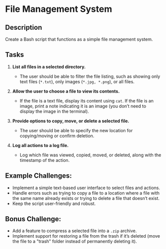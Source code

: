 # File Management System

## Description

Create a Bash script that functions as a simple file management system.

## Tasks

1. **List all files in a selected directory.**
   - The user should be able to filter the file listing, such as showing only
   text files (`*.txt`), only images (`*.jpg, *.png`), or all files.

2. **Allow the user to choose a file to view its contents.**
   - If the file is a text file, display its content using `cat`. If the file is
   an image, print a note indicating it is an image (you don’t need to display
   the image in the terminal).

3. **Provide options to copy, move, or delete a selected file.**
   - The user should be able to specify the new location for copying/moving or
   confirm deletion.

4. **Log all actions to a log file.**
   - Log which file was viewed, copied, moved, or deleted, along with the
   timestamp of the action.

## Example Challenges:
- Implement a simple text-based user interface to select files and actions.
- Handle errors such as trying to copy a file to a location where a file with
the same name already exists or trying to delete a file that doesn’t exist.
- Keep the script user-friendly and robust.

## Bonus Challenge:
- Add a feature to compress a selected file into a `.zip` archive.
- Implement support for restoring a file from the trash if it’s deleted (move
the file to a "trash" folder instead of permanently deleting it).
